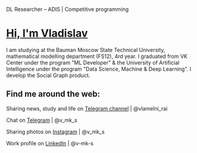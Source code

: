 DL Researcher – ADIS | Competitive programming

# <a href="https://linkedin.com/in/v-mk-s">Hi, I'm Vladislav</a>

I am studying at the Bauman Moscow State Technical University, mathematical modelling department (FS12), 4rd year. I graduated from VK Center under the program "ML Developer" & the University of Artificial Intelligence under the program "Data Science, Machine & Deep Learning". I develop the Social Graph product.


##  Find me around the web:

Sharing news, study and life on <a href="https://telegram.me/vlamelni_rai">Telegram channel</a> | @vlamelni_rai

Chat on <a href="https://telegram.me/v_mk_s">Telegram</a> | @v_mk_s

Sharing photos on <a href="https://www.instagram.com/v_mk_s/">Instagram</a> | @v_mk_s

Work profile on <a href="https://www.linkedin.com/in/v-mk-s/">LinkedIn</a> | @v-mk-s
